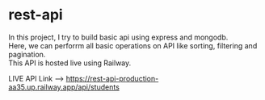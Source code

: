 # rest-api

In this project, I try to build basic api using express and mongodb. <br/>
Here, we can perforrm all basic operations on API like sorting, filtering and pagination. <br/>
This API is hosted live using Railway.

LIVE API Link --> https://rest-api-production-aa35.up.railway.app/api/students
